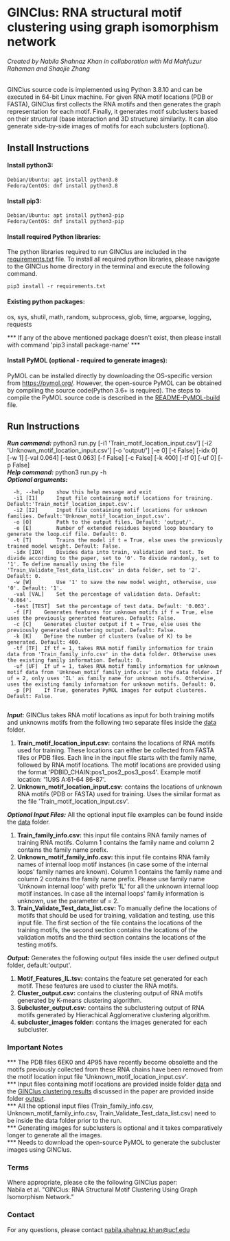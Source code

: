 # GINClus: RNA structural motif clustering using graph isomorphism network
###### Created by Nabila Shahnaz Khan in collaboration with Md Mahfuzur Rahaman and Shaojie Zhang
GINClus source code is implemented using Python 3.8.10 and can be executed in 64-bit Linux machine. For given RNA motif locations (PDB or FASTA), GINClus first collects the RNA motifs and then generates the graph representation for each motif. Finally, it generates motif subclusters based on their structural (base interaction and 3D structure) similarity. It can also generate side-by-side images of motifs for each subclusters (optional).  



## Install Instructions 

#### Install python3:
```
Debian/Ubuntu: apt install python3.8  
Fedora/CentOS: dnf install python3.8 
```

#### Install pip3: 
```
Debian/Ubuntu: apt install python3-pip  
Fedora/CentOS: dnf install python3-pip  
```

#### Install required Python libraries:  
The python libraries required to run GINClus are included in the [requirements.txt](requirements.txt) file. To install all required python libraries, please navigate to the GINClus home directory in the terminal and execute the following command.
```
pip3 install -r requirements.txt
```

#### Existing python packages:  
os, sys, shutil, math, random, subprocess, glob, time, argparse, logging, requests  
  
*** If any of the above mentioned package doesn't exist, then please install with command 'pip3 install package-name' ***


#### Install PyMOL (optional - required to generate images):  
PyMOL can be installed directly by downloading the OS-specific version from https://pymol.org/. However, the open-source PyMOL can be obtained by compiling the source code(Python 3.6+ is required). The steps to compile the PyMOL source code is described in the [README-PyMOL-build](README-PyMOL-build.md) file.


## Run Instructions
    
  
**_Run command:_** python3 run.py [-i1 'Train_motif_location_input.csv'] [-i2 'Unknown_motif_location_input.csv'] [-o 'output/'] [-e 0] [-t False] [-idx 0] [-w 1] [-val 0.064] [-test 0.063] [-f False] [-c False] [-k 400] [-tf 0] [-uf 0] [-p False]  
**_Help command:_** python3 run.py -h  
**_Optional arguments:_** 
```
  -h, --help  	show this help message and exit 
  -i1 [I1]    	Input file containing motif locations for training. Default:'Train_motif_location_input.csv'.  
  -i2 [I2]    	Input file containing motif locations for unknown families. Default:'Unknown_motif_location_input.csv'.
  -o [O]      	Path to the output files. Default: 'output/'.   
  -e [E]      	Number of extended residues beyond loop boundary to generate the loop.cif file. Default: 0.  
  -t [T]      	Trains the model if t = True, else uses the previously trained model weight. Default: False. 
  -idx [IDX]  	Divides data into train, validation and test. To divide according to the paper, set to '0'. To divide randomly, set to '1'. To define manually using the file 'Train_Validate_Test_data_list.csv' in data folder, set to '2'. Default: 0.
  -w [W]      	Use '1' to save the new model weight, otherwise, use '0'. Default: '1'.  
  -val [VAL]  	Set the percentage of validation data. Default: '0.064'.
  -test [TEST]	Set the percentage of test data. Default: '0.063'.
  -f [F]	Generates features for unknown motifs if f = True, else uses the previously generated features. Default: False.
  -c [C]	Generates cluster output if t = True, else uses the previously generated clustering output. Default: False.
  -k [K]	Define the number of clusters (value of K) to be generated. Default: 400.
  -tf [TF]	If tf = 1, takes RNA motif family information for train data from 'Train_family_info.csv' in the data folder. Otherwise uses the existing family information. Default: 0.
  -uf [UF]	If uf = 1, takes RNA motif family information for unknown motif data from 'Unknown_motif_family_info.csv' in the data folder. If uf = 2, only uses 'IL' as family name for unknown motifs. Otherwise, uses the existing family information for unknown motifs. Default: 0.
  -p [P]	If True, generates PyMOL images for output clusteres. Default: False.
	  
```

**_Input:_** GINClus takes RNA motif locations as input for both training motifs and unknowns motifs from the following two separate files inside the [data](data/) folder.
1. __Train_motif_location_input.csv:__ contains the locations of RNA motifs used for training. These locations can either be collected from FASTA files or PDB files. Each line in the input file starts with the family name, followed by RNA motif locations. The motif locations are provided using the format 'PDBID_CHAIN:pos1_pos2_pos3_pos4'. Example motif location: '1U9S A:61-64 86-87'.
2. __Unknown_motif_location_input.csv:__ contains the locations of unknown RNA motifs (PDB or FASTA) used for training. Uses the similar format as the file 'Train_motif_location_input.csv'.


**_Optional Input Files:_** All the optional input file examples can be found inside the [data](data/) folder.
1. __Train_family_info.csv:__ this input file contains RNA family names of training RNA motifs. Column 1 contains the family name and column 2 contains the family name prefix.
2. __Unknown_motif_family_info.csv:__ this input file contains RNA family names of internal loop motif instances (in case some of the internal loops' family names are known). Column 1 contains the family name and column 2 contains the family name prefix. Please use family name 'Unknown internal loop' with prefix 'IL' for all the unknown internal loop motif instances. In case all the internal loops' family information is unknown, use the parameter uf = 2.
3. __Train_Validate_Test_data_list.csv:__ To manually define the locations of motifs that should be used for training, validation and testing, use this input file. The first section of the file contains the locations of the training motifs, the second section contains the locations of the validation motifs and the third section contains the locations of the testing motifs.


**_Output:_** Generates the following output files inside the user defined output folder, default:'output'.
1. __Motif_Features_IL.tsv:__ contains the feature set generated for each motif. These features are used to cluster the RNA motifs.
2. __Cluster_output.csv:__ contains the clustering output of RNA motifs generated by K-means clustering algorithm.
3. __Subcluster_output.csv:__ contains the subclustering output of RNA motifs generated by Hierachical Agglomerative clustering algorithm.
4. __subcluster_images folder:__ contans the images generated for each subcluster.


       
### Important Notes
*** The PDB files 6EK0 and 4P95 have recently become obsolette and the motifs previously collected from these RNA chains have been removed from the motif location input file 'Unknown_motif_location_input.csv'.  
*** Input files containing motif locations are provided inside folder [data]('data/') and the [GINClus clustering results](output/Subcluster_output.xlsx) discussed in the paper are provided inside folder [output](output/).  
*** All the optional input files (Train_family_info.csv, Unknown_motif_family_info.csv, Train_Validate_Test_data_list.csv) need to be inside the data folder prior to the run.  
*** Generating images for subclusters is optional and it takes comparatively longer to generate all the images.  
*** Needs to download the open-source PyMOL to generate the subcluster images using GINClus.  


### Terms  
Where appropriate, please cite the following GINClus paper:  
Nabila et al. "GINClus: RNA Structural Motif Clustering Using Graph Isomorphism Network." 


### Contact
For any questions, please contact nabila.shahnaz.khan@ucf.edu
